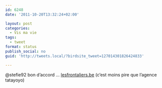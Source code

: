 ```yaml
---
id: 6248
date: '2011-10-20T13:32:24+02:00'

layout: post
categories:
  - Vis ma vie
tags:
  - tweet
format: status
publish_social: no
guid: 'http://tweets.local/?birdsite_tweet=127014301826424833'

---
```


@stefie92 bon d’accord … [lesfrontaliers.be](http://www.lesfrontaliers.be/) (c’est moins pire que l’agence tatayoyo)
